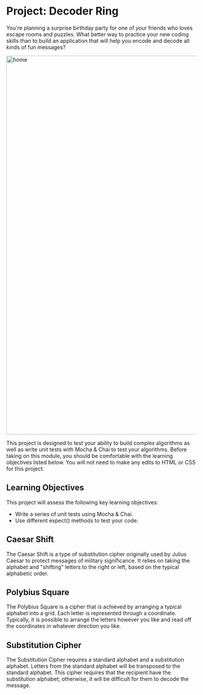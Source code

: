 ﻿# Project: Decoder Ring

You're planning a surprise birthday party for one of your friends who loves escape rooms and puzzles. What better way to practice your new coding skills than to build an application that will help you encode and decode all kinds of fun messages?

<img width="1002" alt="home" src="https://github.com/HamHubb/decoderRing/assets/139943080/2c61a9ff-a1a6-4ff4-a7e9-5d7eddf8597d">

This project is designed to test your ability to build complex algorithms as well as write unit tests with Mocha & Chai to test your algorithms. Before taking on this module, you should be comfortable with the learning objectives listed below. You will not need to make any edits to HTML or CSS for this project.

## Learning Objectives
This project will assess the following key learning objectives:
- Write a series of unit tests using Mocha & Chai.
- Use different expect() methods to test your code.

## Caesar Shift
The Caesar Shift is a type of substitution cipher originally used by Julius Caesar to protect messages of military significance. It relies on taking the alphabet and "shifting" letters to the right or left, based on the typical alphabetic order.

## Polybius Square
The Polybius Square is a cipher that is achieved by arranging a typical alphabet into a grid. Each letter is represented through a coordinate. Typically, it is possible to arrange the letters however you like and read off the coordinates in whatever direction you like.

## Substitution Cipher
The Substitution Cipher requires a standard alphabet and a substitution alphabet. Letters from the standard alphabet will be transposed to the standard alphabet. This cipher requires that the recipient have the substitution alphabet; otherwise, it will be difficult for them to decode the message.
